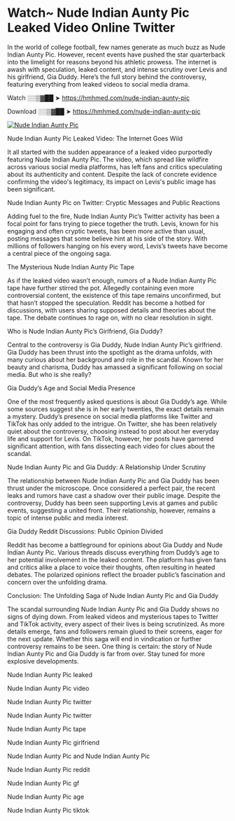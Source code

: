 # Watch~ Nude Indian Aunty Pic Leaked Video Online Twitter

In the world of college football, few names generate as much buzz as Nude Indian Aunty Pic. However, recent events have pushed the star quarterback into the limelight for reasons beyond his athletic prowess. The internet is awash with speculation, leaked content, and intense scrutiny over Levis and his girlfriend, Gia Duddy. Here’s the full story behind the controversy, featuring everything from leaked videos to social media drama.

Watch ░░▒▓██ ➤ https://hmhmed.com/nude-indian-aunty-pic

Download ░░▒▓██ ➤ https://hmhmed.com/nude-indian-aunty-pic

[![Nude Indian Aunty Pic](https://i.imgur.com/dJHk4Zq.gif)](https://hmhmed.com/nude-indian-aunty-pic)

Nude Indian Aunty Pic Leaked Video: The Internet Goes Wild

It all started with the sudden appearance of a leaked video purportedly featuring Nude Indian Aunty Pic. The video, which spread like wildfire across various social media platforms, has left fans and critics speculating about its authenticity and content. Despite the lack of concrete evidence confirming the video's legitimacy, its impact on Levis's public image has been significant.

Nude Indian Aunty Pic on Twitter: Cryptic Messages and Public Reactions

Adding fuel to the fire, Nude Indian Aunty Pic’s Twitter activity has been a focal point for fans trying to piece together the truth. Levis, known for his engaging and often cryptic tweets, has been more active than usual, posting messages that some believe hint at his side of the story. With millions of followers hanging on his every word, Levis’s tweets have become a central piece of the ongoing saga.

The Mysterious Nude Indian Aunty Pic Tape

As if the leaked video wasn’t enough, rumors of a Nude Indian Aunty Pic tape have further stirred the pot. Allegedly containing even more controversial content, the existence of this tape remains unconfirmed, but that hasn’t stopped the speculation. Reddit has become a hotbed for discussions, with users sharing supposed details and theories about the tape. The debate continues to rage on, with no clear resolution in sight.

Who is Nude Indian Aunty Pic’s Girlfriend, Gia Duddy?

Central to the controversy is Gia Duddy, Nude Indian Aunty Pic’s girlfriend. Gia Duddy has been thrust into the spotlight as the drama unfolds, with many curious about her background and role in the scandal. Known for her beauty and charisma, Duddy has amassed a significant following on social media. But who is she really?

Gia Duddy’s Age and Social Media Presence

One of the most frequently asked questions is about Gia Duddy’s age. While some sources suggest she is in her early twenties, the exact details remain a mystery. Duddy’s presence on social media platforms like Twitter and TikTok has only added to the intrigue. On Twitter, she has been relatively quiet about the controversy, choosing instead to post about her everyday life and support for Levis. On TikTok, however, her posts have garnered significant attention, with fans dissecting each video for clues about the scandal.

Nude Indian Aunty Pic and Gia Duddy: A Relationship Under Scrutiny

The relationship between Nude Indian Aunty Pic and Gia Duddy has been thrust under the microscope. Once considered a perfect pair, the recent leaks and rumors have cast a shadow over their public image. Despite the controversy, Duddy has been seen supporting Levis at games and public events, suggesting a united front. Their relationship, however, remains a topic of intense public and media interest.

Gia Duddy Reddit Discussions: Public Opinion Divided

Reddit has become a battleground for opinions about Gia Duddy and Nude Indian Aunty Pic. Various threads discuss everything from Duddy’s age to her potential involvement in the leaked content. The platform has given fans and critics alike a place to voice their thoughts, often resulting in heated debates. The polarized opinions reflect the broader public’s fascination and concern over the unfolding drama.

Conclusion: The Unfolding Saga of Nude Indian Aunty Pic and Gia Duddy

The scandal surrounding Nude Indian Aunty Pic and Gia Duddy shows no signs of dying down. From leaked videos and mysterious tapes to Twitter and TikTok activity, every aspect of their lives is being scrutinized. As more details emerge, fans and followers remain glued to their screens, eager for the next update. Whether this saga will end in vindication or further controversy remains to be seen. One thing is certain: the story of Nude Indian Aunty Pic and Gia Duddy is far from over. Stay tuned for more explosive developments.

Nude Indian Aunty Pic leaked

Nude Indian Aunty Pic video

Nude Indian Aunty Pic twitter

Nude Indian Aunty Pic twitter

Nude Indian Aunty Pic tape

Nude Indian Aunty Pic girlfriend

Nude Indian Aunty Pic and Nude Indian Aunty Pic

Nude Indian Aunty Pic reddit

Nude Indian Aunty Pic gf

Nude Indian Aunty Pic age

Nude Indian Aunty Pic tiktok